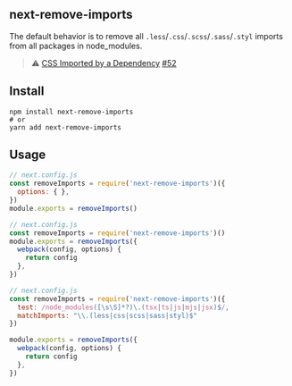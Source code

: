 next-remove-imports
---

The default behavior is to remove all `.less`/`.css`/`.scss`/`.sass`/`.styl` imports from all packages in node_modules.

> ⚠️ [CSS Imported by a Dependency](https://github.com/vercel/next.js/blob/master/errors/css-npm.md) [#52](https://github.com/uiwjs/react-md-editor/issues/52#issuecomment-848969341)

## Install

```shell
npm install next-remove-imports
# or
yarn add next-remove-imports
```

## Usage

```js
// next.config.js
const removeImports = require('next-remove-imports')({
  options: { },
})
module.exports = removeImports()
```

```js
// next.config.js
const removeImports = require('next-remove-imports')()
module.exports = removeImports({
  webpack(config, options) {
    return config
  },
})
```

```js
// next.config.js
const removeImports = require('next-remove-imports')({
  test: /node_modules([\s\S]*?)\.(tsx|ts|js|mjs|jsx)$/,
  matchImports: "\\.(less|css|scss|sass|styl)$"
})

module.exports = removeImports({
  webpack(config, options) {
    return config
  },
})
```